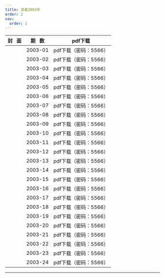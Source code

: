 ```yaml
---
title: 读者2003年
order: 2
nav:
  order: 1
---
```

| 封   面 | 期   数 |        pdf下载        |
| :-------: | :-------: | :-------------------: |
|          |  2003-01  | pdf下载（密码：5566） |
|          |  2003-02  | pdf下载（密码：5566） |
|          |  2003-03  | pdf下载（密码：5566） |
|          |  2003-04  | pdf下载（密码：5566） |
|          |  2003-05  | pdf下载（密码：5566） |
|          |  2003-06  | pdf下载（密码：5566） |
|          |  2003-07  | pdf下载（密码：5566） |
|          |  2003-08  | pdf下载（密码：5566） |
|          |  2003-09  | pdf下载（密码：5566） |
|          |  2003-10  | pdf下载（密码：5566） |
|          |  2003-11  | pdf下载（密码：5566） |
|          |  2003-12  | pdf下载（密码：5566） |
|          |  2003-13  | pdf下载（密码：5566） |
|          |  2003-14  | pdf下载（密码：5566） |
|          |  2003-15  | pdf下载（密码：5566） |
|          |  2003-16  | pdf下载（密码：5566） |
|          |  2003-17  | pdf下载（密码：5566） |
|          |  2003-18  | pdf下载（密码：5566） |
|          |  2003-19  | pdf下载（密码：5566） |
|          |  2003-20  | pdf下载（密码：5566） |
|          |  2003-21  | pdf下载（密码：5566） |
|          |  2003-22  | pdf下载（密码：5566） |
|          |  2003-23  | pdf下载（密码：5566） |
|          |  2003-24  | pdf下载（密码：5566） |

---
